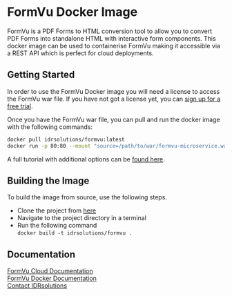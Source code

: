 # FormVu Docker Image #

FormVu is a PDF Forms to HTML conversion tool to allow you to convert PDF Forms into standalone HTML with interactive form components. This docker image can be used to containerise FormVu making it accessible via a REST API which is perfect for cloud deployments.

## Getting Started ##

In order to use the FormVu Docker image you will need a license to access the FormVu war file. If you have not got a license yet, you can [sign up for a free trial](https://www.idrsolutions.com/formvu/trial-download).

Once you have the FormVu war file, you can pull and run the docker image with the following commands:
```bash
docker pull idrsolutions/formvu:latest
docker run -p 80:80 --mount "source=/path/to/war/formvu-microservice.war,target=/usr/local/tomcat/webapps/ROOT.war,type=bind" idrsolutions/formvu
```
A full tutorial with additional options can be [found here](https://support.idrsolutions.com/formvu/tutorials/cloud/docker/deploy-formvu-on-docker).

## Building the Image ##

To build the image from source, use the following steps.

- Clone the project from [here](https://github.com/idrsolutions/formvu-docker)
- Navigate to the project directory in a terminal
- Run the following command  
  ```docker build -t idrsolutions/formvu .```

## Documentation ## 

[FormVu Cloud Documentation](https://support.idrsolutions.com/formvu/tutorials/cloud/)  
[FormVu Docker Documentation](https://support.idrsolutions.com/formvu/tutorials/cloud/docker)  
[Contact IDRsolutions](https://www.idrsolutions.com/contact-us)